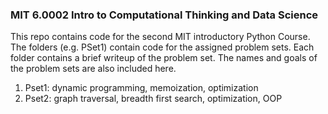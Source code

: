 ### MIT 6.0002 Intro to Computational Thinking and Data Science


This repo contains code for the second MIT introductory Python Course. The folders (e.g. PSet1) contain code for the assigned problem sets.
Each folder contains a brief writeup of the problem set. The names and goals of the problem sets are also included here.

1. Pset1: dynamic programming, memoization, optimization
2. Pset2: graph traversal, breadth first search, optimization, OOP


